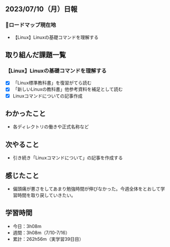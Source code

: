 ## 2023/07/10（月）日報
### :round_pushpin:ロードマップ現在地
- 【Linux】Linuxの基礎コマンドを理解する
## 取り組んだ課題一覧
### 【Linux】Linuxの基礎コマンドを理解する
- [x] 「Linux標準教科書」を復習がてら読む
- [x] 「新しいLinuxの教科書」他参考資料を補足として読む
- [x] Linuxコマンドについての記事作成
## わかったこと
- 各ディレクトリの働きや正式名称など
## 次やること
- 引き続き「Linuxコマンドについて」の記事を作成する
## 感じたこと
- 偏頭痛が悪さをしてあまり勉強時間が伸びなかった。今週全体をとおして学習時間を取り戻していきたい。
## 学習時間
- 今日：3h08m
- 週間：3h08m（7/10-7/16）
- 累計：262h56m（実学習39日目）
